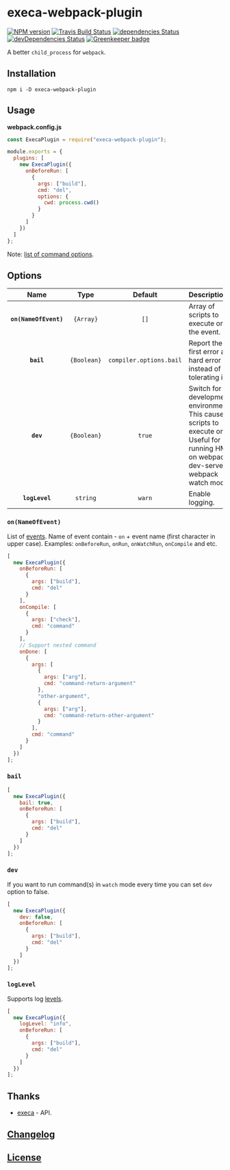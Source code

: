 # execa-webpack-plugin

[![NPM version](https://img.shields.io/npm/v/execa-webpack-plugin.svg)](https://www.npmjs.org/package/execa-webpack-plugin)
[![Travis Build Status](https://img.shields.io/travis/itgalaxy/execa-webpack-plugin/master.svg?label=build)](https://travis-ci.org/itgalaxy/execa-webpack-plugin)
[![dependencies Status](https://david-dm.org/itgalaxy/execa-webpack-plugin/status.svg)](https://david-dm.org/itgalaxy/execa-webpack-plugin)
[![devDependencies Status](https://david-dm.org/itgalaxy/execa-webpack-plugin/dev-status.svg)](https://david-dm.org/itgalaxy/execa-webpack-plugin?type=dev)
[![Greenkeeper badge](https://badges.greenkeeper.io/itgalaxy/execa-webpack-plugin.svg)](https://greenkeeper.io)

A better `child_process` for `webpack`.

## Installation

```shell
npm i -D execa-webpack-plugin
```

## Usage

**webpack.config.js**

```js
const ExecaPlugin = require("execa-webpack-plugin");

module.exports = {
  plugins: [
    new ExecaPlugin({
      onBeforeRun: [
        {
          args: ["build"],
          cmd: "del",
          options: {
            cwd: process.cwd()
          }
        }
      ]
    })
  ]
};
```

Note: [list of command options](https://github.com/sindresorhus/execa#options).

## Options

|         Name          |    Type     |         Default         | Description                                                                                                                                   |
| :-------------------: | :---------: | :---------------------: | :-------------------------------------------------------------------------------------------------------------------------------------------- |
| **`on(NameOfEvent)`** |  `{Array}`  |          `[]`           | Array of scripts to execute on the event.                                                                                                     |  |
|      **`bail`**       | `{Boolean}` | `compiler.options.bail` | Report the first error as a hard error instead of tolerating it.                                                                              |
|       **`dev`**       | `{Boolean}` |         `true`          | Switch for development environments. This causes scripts to execute once. Useful for running HMR on webpack-dev-server or webpack watch mode. |
|    **`logLevel`**     |  `string`   |         `warn`          | Enable logging.                                                                                                                               |

### `on(NameOfEvent)`

List of [events](https://webpack.js.org/api/compiler-hooks/).
Name of event contain - `on` + event name (first character in upper case).
Examples: `onBeforeRun`, `onRun`, `onWatchRun`, `onCompile` and etc.

```js
[
  new ExecaPlugin({
    onBeforeRun: [
      {
        args: ["build"],
        cmd: "del"
      }
    ],
    onCompile: [
      {
        args: ["check"],
        cmd: "command"
      }
    ],
    // Support nested command
    onDone: [
      {
        args: [
          {
            args: ["arg"],
            cmd: "command-return-argument"
          },
          "other-argument",
          {
            args: ["arg"],
            cmd: "command-return-other-argument"
          }
        ],
        cmd: "command"
      }
    ]
  })
];
```

### `bail`

```js
[
  new ExecaPlugin({
    bail: true,
    onBeforeRun: [
      {
        args: ["build"],
        cmd: "del"
      }
    ]
  })
];
```

### `dev`

If you want to run command(s) in `watch` mode every time you can set `dev` option to false.

```js
[
  new ExecaPlugin({
    dev: false,
    onBeforeRun: [
      {
        args: ["build"],
        cmd: "del"
      }
    ]
  })
];
```

### `logLevel`

Supports log [levels](https://github.com/webpack-contrib/webpack-log#level).

```js
[
  new ExecaPlugin({
    logLevel: "info",
    onBeforeRun: [
      {
        args: ["build"],
        cmd: "del"
      }
    ]
  })
];
```

## Thanks

- [execa](https://github.com/sindresorhus/execa) - API.

## [Changelog](CHANGELOG.md)

## [License](LICENSE)
